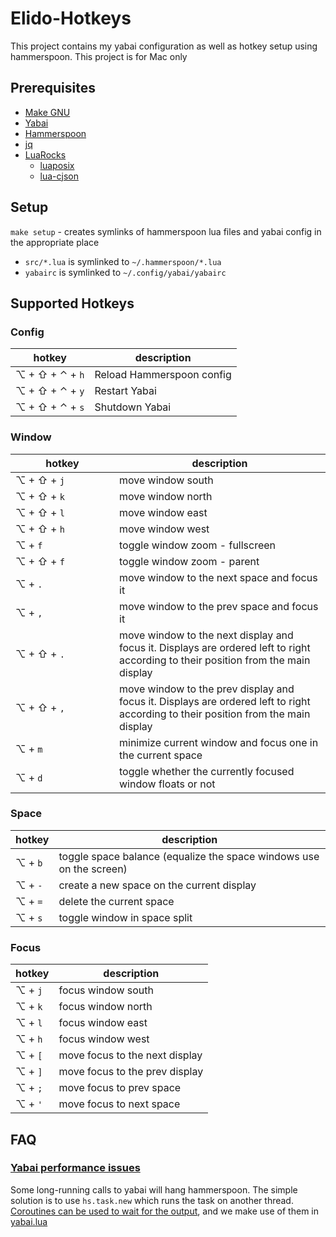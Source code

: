 # Elido-Hotkeys

This project contains my yabai configuration as well as hotkey setup using hammerspoon. This project is for Mac only

## Prerequisites

- [Make GNU](https://formulae.brew.sh/formula/make)
- [Yabai](https://github.com/koekeishiya/yabai)
- [Hammerspoon](https://github.com/Hammerspoon/hammerspoon)
- [jq](https://formulae.brew.sh/formula/jq)
- [LuaRocks](https://github.com/luarocks/luarocks/wiki/Installation-instructions-for-macOS)
    - [luaposix](https://github.com/luaposix/luaposix/)
    - [lua-cjson](https://kyne.com.au/~mark/software/lua-cjson-manual.html)

## Setup

`make setup` - creates symlinks of hammerspoon lua files and yabai config in the appropriate place
- `src/*.lua` is symlinked to `~/.hammerspoon/*.lua`
- `yabairc` is symlinked to `~/.config/yabai/yabairc`


## Supported Hotkeys

### Config
| hotkey          | description               |
|-----------------|---------------------------|
| ⌥ + ⇧ + ⌃ + `h` | Reload Hammerspoon config |
| ⌥ + ⇧ + ⌃ + `y` | Restart Yabai             |
| ⌥ + ⇧ + ⌃ + `s` | Shutdown Yabai            |

### Window
| <div style="width:150px;">hotkey</div> | description                                                                                                                        |
|----------------------------------------|------------------------------------------------------------------------------------------------------------------------------------|
| ⌥ + ⇧ + `j`                            | move window south                                                                                                                  |
| ⌥ + ⇧ + `k`                            | move window north                                                                                                                  |
| ⌥ + ⇧ + `l`                            | move window east                                                                                                                   |
| ⌥ + ⇧ + `h`                            | move window west                                                                                                                   |
| ⌥ + `f`                                | toggle window zoom - fullscreen                                                                                                    |
| ⌥ + ⇧ + `f`                            | toggle window zoom - parent                                                                                                        |
| ⌥ + `.`                                | move window to the next space and focus it                                                                                         |
| ⌥ + `,`                                | move window to the prev space and focus it                                                                                         |
| ⌥ + ⇧ + `.`                            | move window to the next display and focus it. Displays are ordered left to right according to their position from the main display |
| ⌥ + ⇧ + `,`                            | move window to the prev display and focus it. Displays are ordered left to right according to their position from the main display |
| ⌥ + `m`                                | minimize current window and focus one in the current space                                                                         |
| ⌥ + `d`                                | toggle whether the currently focused window floats or not                                                                          |

### Space
| hotkey          | description                                                         |
|-----------------|---------------------------------------------------------------------|
| ⌥ + `b`         | toggle space balance (equalize the space windows use on the screen) |
| ⌥ + `-`         | create a new space on the current display                           |
| ⌥ + `=`         | delete the current space                                            |
| ⌥ + `s`         | toggle window in space split                                        |

### Focus

| hotkey          | description                    |
|-----------------|--------------------------------|
| ⌥ + `j`         | focus window south             |
| ⌥ + `k`         | focus window north             |
| ⌥ + `l`         | focus window east              |
| ⌥ + `h`         | focus window west              |
| ⌥ + `[`         | move focus to the next display |
| ⌥ + `]`         | move focus to the prev display |
| ⌥ + `;`         | move focus to prev space       |
| ⌥ + `'`         | move focus to next space       |

## FAQ

### [Yabai performance issues](https://github.com/koekeishiya/yabai/issues/502#issuecomment-633353477)

Some long-running calls to yabai will hang hammerspoon. The simple solution is to use `hs.task.new` which runs the task on another thread. [Coroutines can be used to wait for the output](https://github.com/koekeishiya/yabai/issues/502#issuecomment-633378939), and we make use of them in [yabai.lua](src/yabai.lua)